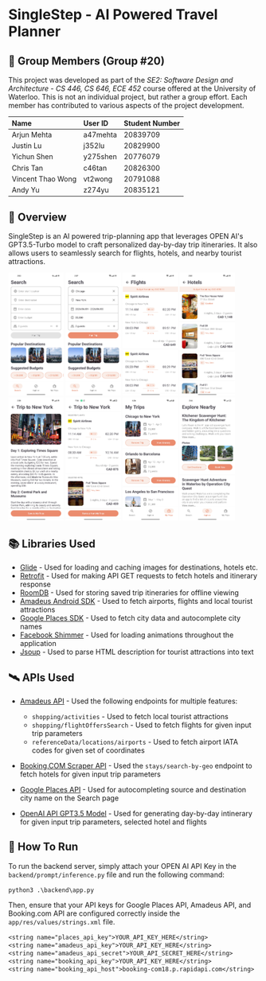 # SingleStep - AI Powered Travel Planner

## :busts_in_silhouette: Group Members (Group #20)

This project was developed as part of the *SE2: Software Design and Architecture - CS 446, CS 646, ECE 452* course offered at the University of Waterloo. This is not an individual project, but rather a group effort. Each member has contributed to various aspects of the project development.

|Name | User ID | Student Number |
|:------|:---------|:--------------|
|Arjun Mehta|a47mehta|20839709|
|Justin Lu|j352lu|20829900|
|Yichun Shen|y275shen|20776079|
|Chris Tan|c46tan|20826300|
|Vincent Thao Wong|vt2wong|20791088|
|Andy Yu|z274yu|20835121|

## :memo: Overview

SingleStep is an AI powered trip-planning app that leverages OPEN AI's GPT3.5-Turbo model to craft personalized day-by-day trip itineraries. It also allows users to seamlessly search for flights, hotels, and nearby tourist attractions.

<p float="left">
  <img src="images/1.jpg" width="22%" />
  <img src="images/2.jpg" width="22%" />
  <img src="images/3.jpg" width="22%" />
  <img src="images/4.jpg" width="22%" />
  <img src="images/5.jpg" width="22%" />
  <img src="images/6.jpg" width="22%" />
  <img src="images/7.jpg" width="22%" />
  <img src="images/8.jpg" width="22%" />
</p>

## :books: Libraries Used
- [Glide](https://github.com/bumptech/glide) - Used for loading and caching images for destinations, hotels etc.
- [Retrofit](https://square.github.io/retrofit/) - Used for making API GET requests to fetch hotels and itinerary response
- [RoomDB](https://developer.android.com/training/data-storage/room) - Used for storing saved trip itineraries for offline viewing
- [Amadeus Android SDK](https://github.com/amadeus4dev-examples/amadeus-android) - Used to fetch airports, flights and local tourist attractions
- [Google Places SDK](https://developers.google.com/maps/documentation/places/android-sdk/overview) - Used to fetch city data and autocomplete city names
- [Facebook Shimmer](https://github.com/facebookarchive/shimmer-android) - Used for loading animations throughout the application
- [Jsoup](https://jsoup.org/) - Used to parse HTML description for tourist attractions into text

## :artificial_satellite: APIs Used
- [Amadeus API](https://developers.amadeus.com/) - Used the following endpoints for multiple features:
  -  `shopping/activities` - Used to fetch local tourist attractions
  -  `shopping/flightOffersSearch` - Used to fetch flights for given input trip parameters
  -  `referenceData/locations/airports` - Used to fetch airport IATA codes for given set of coordinates

- [Booking.COM Scraper API](https://rapidapi.com/ntd119/api/booking-com18) - Used the `stays/search-by-geo` endpoint to fetch hotels for given input trip parameters

- [Google Places API](https://developers.google.com/maps/documentation/places/web-service/overview) - Used for autocompleting source and destination city name on the Search page

- [OpenAI API GPT3.5 Model](https://platform.openai.com/docs/models/gpt-3-5-turbo) - Used for generating day-by-day intinerary for given input trip parameters, selected hotel and flights

## :runner: How To Run
To run the backend server, simply attach your OPEN AI API Key in the `backend/prompt/inference.py` file and run the following command:
```
python3 .\backend\app.py
```

Then, ensure that your API keys for Google Places API, Amadeus API, and Booking.com API are configured correctly inside the `app/res/values/strings.xml` file.
```
<string name="places_api_key">YOUR_API_KEY_HERE</string>
<string name="amadeus_api_key">YOUR_API_KEY_HERE</string>
<string name="amadeus_api_secret">YOUR_API_SECRET_HERE</string>
<string name="booking_api_key">YOUR_API_KEY_HERE</string>
<string name="booking_api_host">booking-com18.p.rapidapi.com</string>
```



